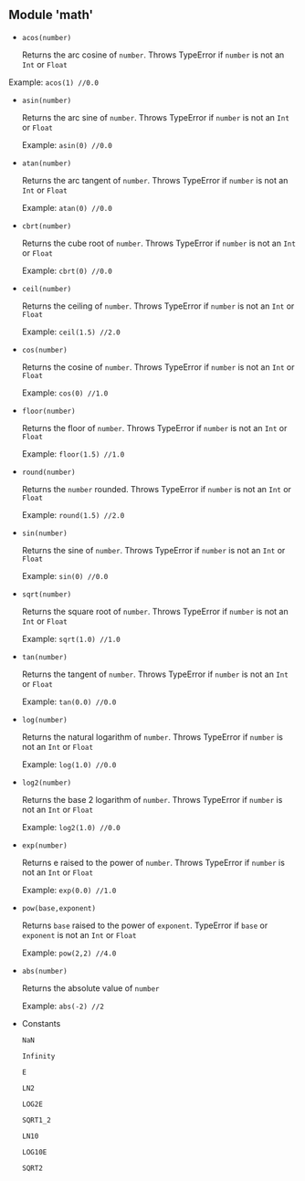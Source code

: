 ## Module 'math'

* ```acos(number)```

    Returns the arc cosine of ```number```. Throws TypeError if ```number``` is not an ```Int``` or ```Float```

Example: ```acos(1) //0.0```

* ```asin(number)```

    Returns the arc sine of ```number```. Throws TypeError if ```number``` is not an ```Int``` or ```Float```

    Example: ```asin(0) //0.0```

* ```atan(number)```

    Returns the arc tangent of ```number```. Throws TypeError if ```number``` is not an ```Int``` or ```Float```

    Example: ```atan(0) //0.0```

* ```cbrt(number)```

    Returns the cube root of ```number```. Throws TypeError if ```number``` is not an ```Int``` or ```Float```

    Example: ```cbrt(0) //0.0```

* ```ceil(number)```

    Returns the ceiling of ```number```. Throws TypeError if ```number``` is not an ```Int``` or ```Float```

    Example: ```ceil(1.5) //2.0```

* ```cos(number)```

    Returns the cosine of ```number```. Throws TypeError if ```number``` is not an ```Int``` or ```Float```

    Example: ```cos(0) //1.0```

* ```floor(number)```

    Returns the floor of ```number```. Throws TypeError if ```number``` is not an ```Int``` or ```Float```

    Example: ```floor(1.5) //1.0```

* ```round(number)```

    Returns the ```number``` rounded. Throws TypeError if ```number``` is not an ```Int``` or ```Float```

    Example: ```round(1.5) //2.0```

* ```sin(number)```

    Returns the sine of ```number```. Throws TypeError if ```number``` is not an ```Int``` or ```Float```

    Example: ```sin(0) //0.0```

* ```sqrt(number)```

    Returns the square root of ```number```. Throws TypeError if ```number``` is not an ```Int``` or ```Float```

    Example: ```sqrt(1.0) //1.0```

* ```tan(number)```

    Returns the tangent of ```number```. Throws TypeError if ```number``` is not an ```Int``` or ```Float```

    Example: ```tan(0.0) //0.0```

* ```log(number)```

    Returns the natural logarithm of ```number```. Throws TypeError if ```number``` is not an ```Int``` or ```Float```

    Example: ```log(1.0) //0.0```

* ```log2(number)```

    Returns the base 2 logarithm of ```number```. Throws TypeError if ```number``` is not an ```Int``` or ```Float```

    Example: ```log2(1.0) //0.0```

* ```exp(number)```

    Returns e raised to the power of ```number```. Throws TypeError if ```number``` is not an ```Int``` or ```Float```

    Example: ```exp(0.0) //1.0```

* ```pow(base,exponent)```

    Returns ```base``` raised to the power of ```exponent```. TypeError if ```base``` or ```exponent``` is not an ```Int``` or ```Float```

    Example: ```pow(2,2) //4.0```

* ```abs(number)```

    Returns the absolute value of ```number```

    Example: ```abs(-2) //2```

* Constants

    ```NaN``` 

    ```Infinity```

    ```E```

    ```LN2```

    ```LOG2E```

    ```SQRT1_2```

    ```LN10```

    ```LOG10E```

    ```SQRT2```
